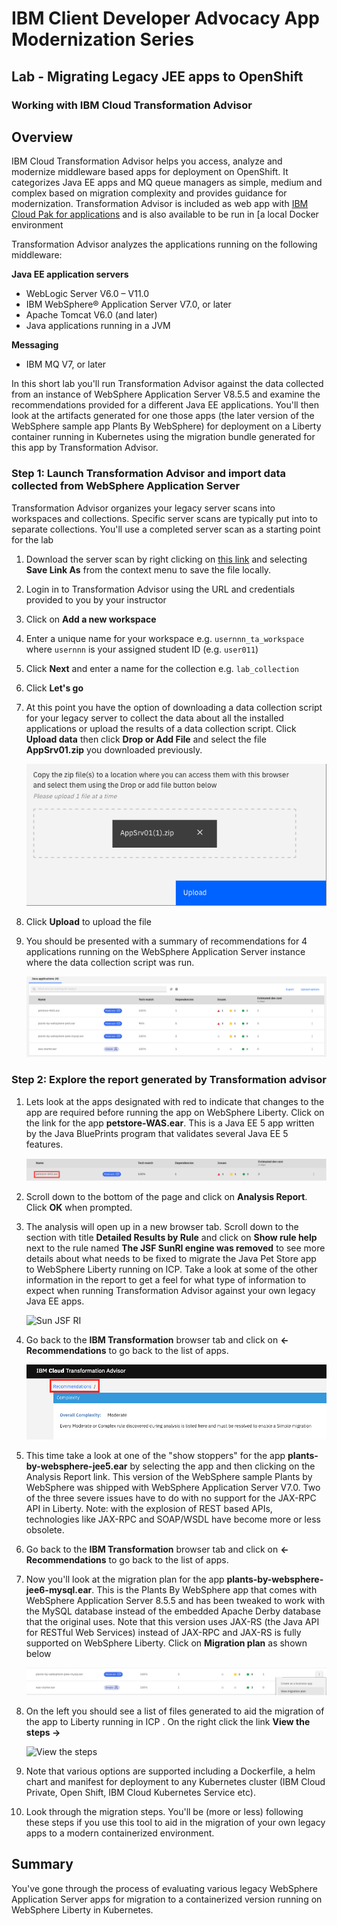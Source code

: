 # IBM Client Developer Advocacy App Modernization Series

## Lab - Migrating Legacy JEE apps to OpenShift

### Working with IBM Cloud Transformation Advisor

## Overview

IBM Cloud Transformation Advisor helps you access, analyze and modernize middleware based apps for deployment on OpenShift. It categorizes Java EE apps and MQ queue managers as simple, medium and complex based on migration complexity and provides guidance for modernization. Transformation Advisor is  included as web app with [IBM Cloud Pak for applications](https://www.ibm.com/cloud/cloud-pak-for-applications/get-started) and is also available to be run in [a local Docker environment

Transformation Advisor analyzes the applications running on the following middleware:

**Java EE application servers**
- WebLogic Server V6.0 – V11.0
- IBM WebSphere® Application Server V7.0, or later
- Apache Tomcat V6.0 (and later)
- Java applications running in a JVM

**Messaging**
- IBM MQ V7, or later

In this short lab you'll run Transformation Advisor against the data collected from an instance of WebSphere Application Server V8.5.5 and examine the recommendations provided for a different Java EE applications. You'll  then look at the artifacts generated for one  those apps (the later version of the WebSphere sample app Plants By WebSphere)  for deployment on a Liberty container running in Kubernetes using the migration bundle  generated for this app by Transformation Advisor.

### Step 1: Launch Transformation Advisor and import data collected from  WebSphere Application Server

Transformation Advisor organizes your legacy server scans into workspaces and collections. Specific server scans are typically put into to separate collections. You'll use a completed server scan as a starting point for the lab

1. Download the server scan by right clicking on [this link](https://github.com//IBMAppModernization/app-modernization-ta-explore-lab/raw/master/ta/AppSrv01.zip) and selecting **Save Link As** from the context menu to save the file locally.

2. Login in to Transformation Advisor using the URL and credentials provided to you by your instructor

3. Click on **Add a new workspace**

4. Enter a unique name for your workspace e.g. `usernnn_ta_workspace` where `usernnn` is your assigned  student  ID (e.g. `user011`)

5. Click **Next** and enter a name for the collection e.g. `lab_collection`

6. Click **Let's go**

7. At this point you have the option of downloading a data collection script for your legacy server to collect the data about all the installed applications or upload the results of a data collection script. Click **Upload data** then click **Drop or Add File** and select the file **AppSrv01.zip** you downloaded previously.

    ![Uploading data collection file](images/ss1.png)

8. Click **Upload** to upload the file

9. You should be presented with a summary of recommendations for 4 applications running on the WebSphere Application Server instance where the data collection script was run.

   ![Recommendations summary](images/ss2.png)

### Step 2: Explore the report generated by Transformation advisor

1. Lets look at the apps designated with red to indicate that changes to the app are required before running the app on WebSphere Liberty. Click on the link for the app **petstore-WAS.ear**. This is a Java EE 5 app written by the Java BluePrints program that validates several Java EE 5 features.

    ![Pet Store](images/ss3.png)

2. Scroll down to the bottom of the page and click on **Analysis Report**. Click **OK** when prompted.

3. The analysis will open up in a new browser tab. Scroll down to the section with title **Detailed Results by Rule** and click on **Show rule help** next to the rule named **The JSF SunRI engine was removed** to see more details about what needs to be fixed to migrate the Java Pet Store app to WebSphere Liberty running on ICP. Take a look at some of the  other information in the report to get a feel for what type of information to expect when running Transformation Advisor against your own legacy Java EE apps.

    ![Sun JSF RI](images/ss4.png)

4. Go back to the **IBM Transformation** browser tab and click on **<- Recommendations** to go back to the list of apps.

    ![Recommendation link](images/ss5.png)

5. This time take a look at one of the "show stoppers" for the app **plants-by-websphere-jee5.ear** by selecting the app and then clicking on the Analysis Report link. This version of the  WebSphere sample Plants by WebSphere was shipped with WebSphere Application Server V7.0. Two  of the  three severe issues have to do with no support for the JAX-RPC API in Liberty. Note: with the explosion of REST based APIs, technologies like JAX-RPC and SOAP/WSDL have become more or less obsolete.

6. Go back to the **IBM Transformation** browser tab and click on **<- Recommendations** to go back to the list of apps.

7. Now you'll look at the migration plan for the app **plants-by-websphere-jee6-mysql.ear**. This is the Plants By WebSphere  app that comes with WebSphere Application Server 8.5.5 and  has been tweaked to work with the MySQL database instead of the  embedded Apache Derby database that the original uses. Note that this version uses JAX-RS (the Java API for RESTful Web Services) instead of JAX-RPC and JAX-RS is fully supported on WebSphere Liberty. Click on **Migration plan** as shown below

    ![Migration Plan](images/ss6.png)

8. On the left you should see a list of files generated to aid the migration of the app to Liberty running in ICP . On the right click the link **View the steps ->**

    ![View the steps](images/ss7.png)

9. Note that various options are supported including a Dockerfile, a helm chart and manifest for deployment to any  Kubernetes cluster (IBM Cloud Private, Open Shift, IBM Cloud Kubernetes Service etc).

10. Look through the migration steps. You'll be (more or less) following these steps  if you use this tool to aid in the migration of your own legacy apps to a modern containerized environment.


## Summary

You've gone through the process of evaluating various legacy  WebSphere Application Server apps for  migration  to a containerized version running on WebSphere Liberty in Kubernetes.
